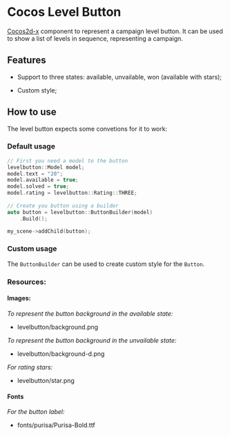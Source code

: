 Cocos Level Button
===

[Cocos2d-x](http://cocos2d-x.org/) component to represent a campaign level button. It can be used to show a list of
levels in sequence, representing a campaign.


## Features

* Support to three states: available, unvailable, won (available with stars);

* Custom style;


## How to use

The level button expects some convetions for it to work:

### Default usage

```c++
// First you need a model to the button
levelbutton::Model model;
model.text = "20";
model.available = true;
model.solved = true;
model.rating = levelbutton::Rating::THREE;
  
// Create you button using a builder
auto button = levelbutton::ButtonBuilder(model)
    .Build();

my_scene->addChild(button);
```

### Custom usage

The `ButtonBuilder` can be used to create custom style for the `Button`.

### Resources:

#### Images:

*To represent the button background in the available state:*

* levelbutton/background.png

*To represent the button background in the unvailable state:*

* levelbutton/background-d.png

*For rating stars:*

* levelbutton/star.png

#### Fonts

*For the button label:*

* fonts/purisa/Purisa-Bold.ttf
